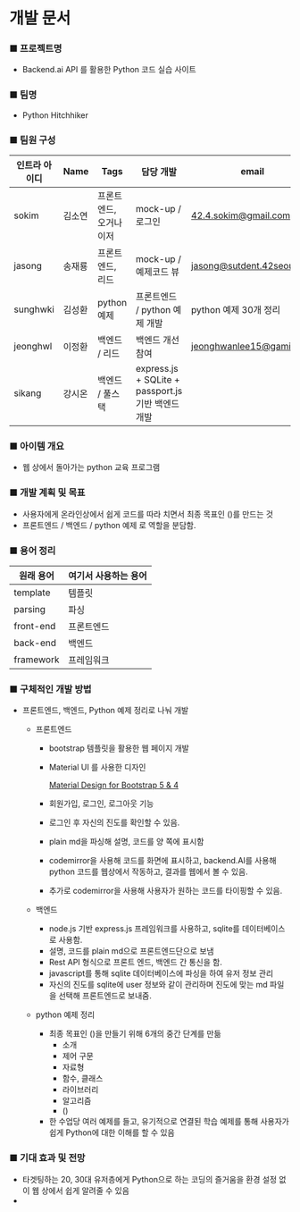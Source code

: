 # 개발 문서

### ■ 프로젝트명

- Backend.ai API 를 활용한 Python 코드 실습 사이트

### ■ 팀명

- Python Hitchhiker

### ■ 팀원 구성

| 인트라 아이디 | Name | Tags | 담당 개발 | email | github ID |
| --- | --- | --- | --- | --- | --- |
| sokim | 김소연 | 프론트엔드, 오거나이저 | mock-up / 로그인 | 42.4.sokim@gmail.com | SOYKIM |
| jasong | 송재룡 | 프론트엔드, 리드 | mock-up / 예제코드 뷰 | jasong@sutdent.42seoul.kr | ft-jasong |
| sunghwki | 김성환 | python 예제 | 프론트엔드 / python 예제 개발 | python 예제 30개 정리 | sunghwki@studet.42seoul.kr | swkim12345 |
| jeonghwl | 이정환 | 백엔드 / 리드 | 백엔드 개선 참여 | jeonghwanlee15@gamil.com | toy-k |
| sikang | 강시온 | 백엔드 / 풀스택 | express.js + SQLite + passport.js 기반 백엔드 개발 | 

### ■ 아이템 개요

- 웹 상에서 돌아가는 python 교육 프로그램

### ■ 개발 계획 및 목표

- 사용자에게 온라인상에서 쉽게 코드를 따라 치면서 최종 목표인 ()를 만드는 것
- 프론트엔드 / 백엔드 / python 예제 로 역할을 분담함.

### ■ 용어 정리

| 원래 용어 | 여기서 사용하는 용어 |
| --- | --- |
| template | 템플릿 |
| parsing | 파싱 |
| front-end | 프론트엔드 |
| back-end | 백엔드 |
| framework | 프레임워크 |


### ■ 구체적인 개발 방법

- 프론트엔드, 백엔드, Python 예제 정리로 나눠 개발
    - 프론트엔드
        - bootstrap 템플릿을 활용한 웹 페이지 개발
        - Material UI 를 사용한 디자인

            [Material Design for Bootstrap 5 & 4](https://mdbootstrap.com/)

        - 회원가입, 로그인, 로그아웃 기능
        - 로그인 후 자신의 진도를 확인할 수 있음.
        - plain md을 파싱해 설명, 코드를 양 쪽에 표시함
        - codemirror을 사용해 코드를 화면에 표시하고, backend.AI를 사용해 python 코드를 웹상에서 작동하고, 결과를 웹에서 볼 수 있음.
        - 추가로 codemirror을 사용해 사용자가 원하는 코드를 타이핑할 수 있음.

    - 백엔드
        - node.js 기반 express.js 프레임워크를 사용하고, sqlite를 데이터베이스로 사용함.
        - 설명, 코드를 plain md으로 프론트엔드단으로 보냄
        - Rest API 형식으로 프론트 엔드, 백엔드 간 통신을 함.
        - javascript를 통해 sqlite 데이터베이스에 파싱을 하여 유저 정보 관리
        - 자신의 진도를 sqlite에 user 정보와 같이 관리하며 진도에 맞는 md 파일을 선택해 프론트엔드로 보내줌.

    - python 예제 정리
        - 최종 목표인 ()을 만들기 위해 6개의 중간 단계를 만듦
            - 소개
            - 제어 구문
            - 자료형
            - 함수, 클래스
            - 라이브러리
            - 알고리즘
            - ()
        - 한 수업당 여러 예제를 들고, 유기적으로 연결된 학습 예제를 통해 사용자가 쉽게 Python에 대한 이해를 할 수 있음

### ■ 기대 효과 및 전망

- 타겟팅하는 20, 30대 유저층에게 Python으로 하는 코딩의 즐거움을 환경 설정 없이 웹 상에서 쉽게 알려줄 수 있음
-
